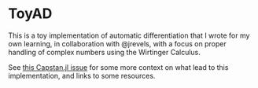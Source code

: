 # ToyAD

This is a toy implementation of automatic differentiation that I wrote for my own learning, in collaboration with @jrevels, with a focus on proper handling of complex numbers using the Wirtinger Calculus.

See [this Capstan.jl issue](https://github.com/JuliaDiff/Capstan.jl/issues/1) for some more context on what lead to this implementation, and links to some resources.

